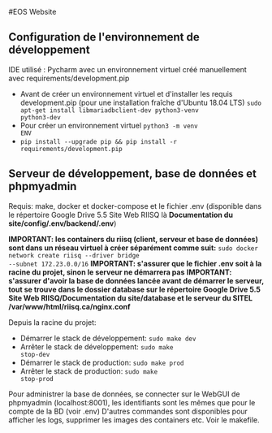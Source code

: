#EOS Website

## Configuration de l'environnement de développement
IDE utilisé : Pycharm avec un environnement virtuel créé manuellement avec requirements/development.pip

- Avant de créer un environnement virtuel et d'installer les requis development.pip (pour une installation fraîche d'Ubuntu 18.04 LTS)
<code>sudo apt-get install libmariadbclient-dev python3-venv python3-dev</code>
- Pour créer un environnement virtuel <code>python3 -m venv ENV</code>
- <code>pip install --upgrade pip && pip install -r requirements/development.pip</code>


## Serveur de développement, base de données et phpmyadmin
Requis: make, docker et docker-compose et le fichier .env (disponible dans le répertoire Google Drive 5.5 Site Web RIISQ là **Documentation du site/config/.env/backend/.env**) 

**IMPORTANT: les containers du riisq (client, serveur et base de données) sont dans un réseau virtuel à créer séparément comme suit:** <code>sudo docker network create riisq --driver bridge --subnet 172.23.0.0/16</code>
**IMPORTANT: s'assurer que le fichier .env soit à la racine du projet, sinon le serveur ne démarrera pas**
**IMPORTANT: s'assurer d'avoir la base de données lancée avant de démarrer le serveur, tout se trouve dans le dossier database sur le répertoire Google Drive 5.5 Site Web RIISQ/Documentation du site/database et le serveur du SITEL /var/www/html/riisq.ca/nginx.conf**

Depuis la racine du projet:
- Démarrer le stack de développement:  <code>sudo make dev</code>
- Arrêter le stack de développement: <code>sudo make stop-dev</code>
- Démarrer le stack de production:  <code>sudo make prod</code>
- Arrêter le stack de production: <code>sudo make stop-prod</code>

Pour administrer la base de données, se connecter sur le WebGUI de phpmyadmin (localhost:8001), les identifiants sont 
les mêmes que pour le compte de la BD (voir .env)
D'autres commandes sont disponibles pour afficher les logs, supprimer les images des containers etc. Voir le makefile.

